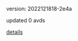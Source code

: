 version: 2022121818-2e4a

updated 0 avds

[details](https://github.com/0x74f917491bfa7ebfa379/ali_avd_db/blob/master/change_log/2022/12/18/18/2e4a.txt)